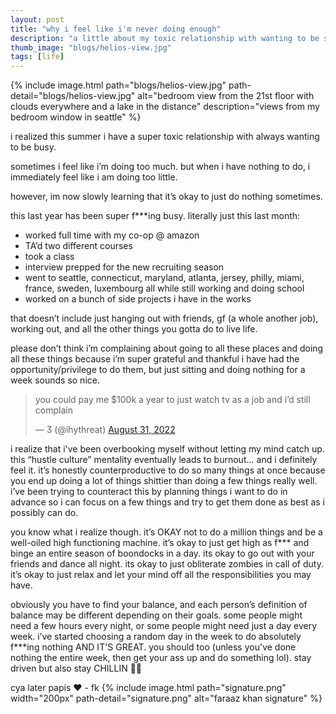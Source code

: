 ```yaml
---
layout: post
title: "why i feel like i'm never doing enough"
description: "a little about my toxic relationship with wanting to be stressed all the time"
thumb_image: "blogs/helios-view.jpg"
tags: [life]
---
```

{% include image.html path="blogs/helios-view.jpg"
                      path-detail="blogs/helios-view.jpg"
                      alt="bedroom view from the 21st floor with clouds everywhere and a lake in the distance"
                      description="views from my bedroom window in seattle" %}

i realized this summer i have a super toxic relationship with always wanting to be busy.

sometimes i feel like i’m doing too much. but when i have nothing to do, i immediately feel like i am doing too little.

however, im now slowly learning that it’s okay to just do nothing sometimes.

this last year has been super f***ing busy. literally just this last month:
- worked full time with my co-op @ amazon
- TA’d two different courses
- took a class
- interview prepped for the new recruiting season
- went to seattle, connecticut, maryland, atlanta, jersey, philly, miami, france, sweden, luxembourg all while still working and doing school
- worked on a bunch of side projects i have in the works

that doesn’t include just hanging out with friends, gf (a whole another job), working out, and all the other things you gotta do to live life.

please don’t think i’m complaining about going to all these places and doing all these things because i’m super grateful and thankful i have had the opportunity/privilege to do them, but just sitting and doing nothing for a week sounds so nice.

<blockquote class="twitter-tweet" data-theme="dark"><p lang="en" dir="ltr">you could pay me $100k a year to just watch tv as a job and i’d still complain</p>&mdash; Ӡ (@ihythreat) <a href="https://twitter.com/ihythreat/status/1564988129395736577?ref_src=twsrc%5Etfw">August 31, 2022</a></blockquote> <script async src="https://platform.twitter.com/widgets.js" charset="utf-8"></script>

i realize that i've been overbooking myself without letting my mind catch up. this “hustle culture” mentality eventually leads to burnout... and i definitely feel it. it’s honestly counterproductive to do so many things at once because you end up doing a lot of things shittier than doing a few things really well. i’ve been trying to counteract this by planning things i want to do in advance so i can focus on a few things and try to get them done as best as i possibly can do.

you know what i realize though. it’s OKAY not to do a million things and be a well-oiled high functioning machine. it’s okay to just get high as f*** and binge an entire season of boondocks in a day. its okay to go out with your friends and dance all night. its okay to just obliterate zombies in call of duty. it’s okay to just relax and let your mind off all the responsibilities you may have.

obviously you have to find your balance, and each person’s definition of balance may be different depending on their goals. some people might need a few hours every night, or some people might need just a day every week. i’ve started choosing a random day in the week to do absolutely f***ing nothing AND IT'S GREAT. you should too (unless you've done nothing the entire week, then get your ass up and do something lol). stay driven but also stay CHILLIN 🕺🏽

cya later papis ❤️ - fk
{% include image.html path="signature.png" width="200px" path-detail="signature.png" alt="faraaz khan signature" %}